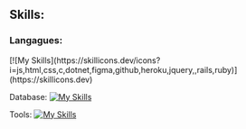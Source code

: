 
<h2>Skills:</h2>

<h3>Langagues:</h3>
[![My Skills](https://skillicons.dev/icons?i=js,html,css,c,dotnet,figma,github,heroku,jquery,,rails,ruby)](https://skillicons.dev)

Database:
[![My Skills](https://skillicons.dev/icons?i=mysql)](https://skillicons.dev)


Tools:
[![My Skills](https://skillicons.dev/icons?i=git,visualstudio,vscode,wordpress)](https://skillicons.dev)

